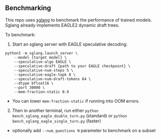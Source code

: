 ## Benchmarking

This repo uses [sglang](https://github.com/sgl-project/sglang) to benchmark the performance of trained models. Sglang already implements EAGLE2 dynamic draft trees.

To benchmark:
1. Start an sglang server with EAGLE speculative decoding:
```
python3 -m sglang.launch_server \
    --model {target model} \
    --speculative-algo EAGLE \
    --speculative-draft {path to your EAGLE checkpoint} \
    --speculative-num-steps 5 \
    --speculative-eagle-topk 8 \
    --speculative-num-draft-tokens 64 \
    --dtype bfloat16 \
    --port 30000 \
    --mem-fraction-static 0.9
```
- You can lower `mem-fraction-static` if running into OOM errors. 

2. Then in another terminal, run either `python bench_sglang_eagle_double_turn.py` (standard) or `python bench_sglang_eagle_single_turn.py` (faster)
- optionally add `--num_questions N` parameter to benchmark on a subset